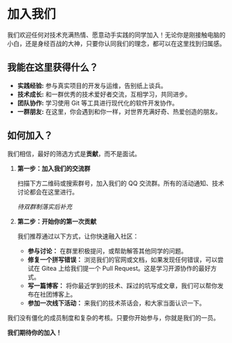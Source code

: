 # 加入我们

我们欢迎任何对技术充满热情、愿意动手实践的同学加入！无论你是刚接触电脑的小白，还是身经百战的大神，只要你认同我们的理念，都可以在这里找到归属感。

## 我能在这里获得什么？

*   **实践经验:** 参与真实项目的开发与运维，告别纸上谈兵。
*   **技术成长:** 和一群优秀的技术爱好者交流，互相学习，共同进步。
*   **团队协作:** 学习使用 Git 等工具进行现代化的软件开发协作。
*   **一群朋友:** 在这里，你会遇到和你一样，对世界充满好奇、热爱创造的朋友。

## 如何加入？

我们相信，最好的筛选方式是**贡献**，而不是面试。

1.  **第一步：加入我们的交流群**

    扫描下方二维码或搜索群号，加入我们的 QQ 交流群。所有的活动通知、技术讨论都会在这里进行。

    *待双群制落实后补充*

2.  **第二步：开始你的第一次贡献**

    我们推荐通过以下方式，让你快速融入社区：
    *   **参与讨论：** 在群里积极提问，或帮助解答其他同学的问题。
    *   **修复一个拼写错误：** 浏览我们的官网或文档，如果发现任何错误，可以尝试在 Gitea 上给我们提一个 Pull Request。这是学习开源协作的最好方式。
    *   **写一篇博客：** 将你最近学到的技术、踩过的坑写成文章，我们可以帮你发布在社团博客上。
    *   **参加一次线下活动：** 来我们的技术茶话会，和大家当面认识一下。

我们没有僵化的成员制度和复杂的考核。只要你开始参与，你就是我们的一员。

**我们期待你的加入！**